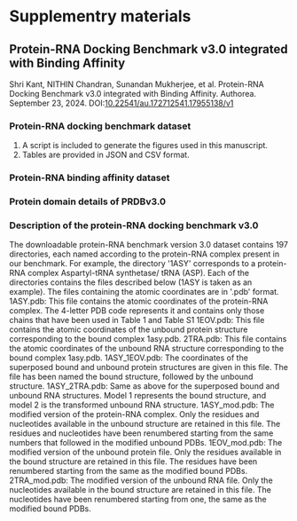 # Supplementry materials
## Protein-RNA Docking Benchmark v3.0 integrated with Binding Affinity
Shri Kant, NITHIN Chandran, Sunandan Mukherjee, et al. Protein-RNA Docking Benchmark v3.0 integrated with Binding Affinity. Authorea. September 23, 2024.
DOI:[10.22541/au.172712541.17955138/v1](https://doi.org/10.22541/au.172712541.17955138/v1)
### Protein-RNA docking benchmark dataset
1. A script is included to generate the figures used in this manuscript.
2. Tables are provided in JSON and CSV format. 
### Protein-RNA binding affinity dataset
### Protein domain details of PRDBv3.0
### Description of the protein-RNA docking benchmark v3.0
The downloadable protein-RNA benchmark version 3.0 dataset contains 197 directories, each named according to the protein-RNA complex present in our benchmark. For example, the directory '1ASY' corresponds to a protein-RNA complex Aspartyl-tRNA synthetase/ tRNA (ASP). Each of the directories contains the files described below (1ASY is taken as an example). The files containing the atomic coordinates are in '.pdb' format.
1ASY.pdb: This file contains the atomic coordinates of the protein-RNA complex. The 4-letter PDB code represents it and contains only those chains that have been used in Table 1 and Table S1
1EOV.pdb: This file contains the atomic coordinates of the unbound protein structure corresponding to the bound complex 1asy.pdb.
2TRA.pdb: This file contains the atomic coordinates of the unbound RNA structure corresponding to the bound complex 1asy.pdb.
1ASY_1EOV.pdb: The coordinates of the superposed bound and unbound protein structures are given in this file. The file has been named the bound structure, followed by the unbound structure.
1ASY_2TRA.pdb: Same as above for the superposed bound and unbound RNA structures. Model 1 represents the bound structure, and model 2 is the transformed unbound RNA structure.
1ASY_mod.pdb: The modified version of the protein-RNA complex. Only the residues and nucleotides available in the unbound structure are retained in this file. The residues and nucleotides have been renumbered starting from the same numbers that followed in the modified unbound PDBs.
1EOV_mod.pdb: The modified version of the unbound protein file. Only the residues available in the bound structure are retained in this file. The residues have been renumbered starting from the same as the modified bound PDBs.
2TRA_mod.pdb: The modified version of the unbound RNA file. Only the nucleotides available in the bound structure are retained in this file. The nucleotides have been renumbered starting from one, the same as the modified bound PDBs.
